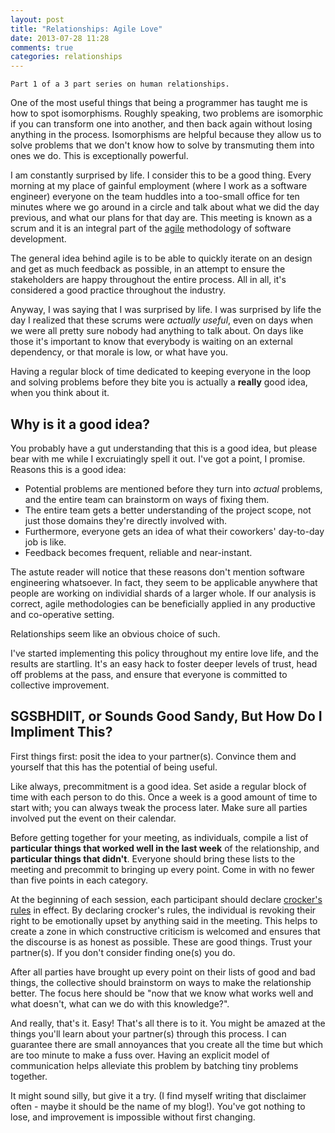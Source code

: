 ```yaml
---
layout: post
title: "Relationships: Agile Love"
date: 2013-07-28 11:28
comments: true
categories: relationships
---
```


    Part 1 of a 3 part series on human relationships.

One of the most useful things that being a programmer has taught me is how to spot isomorphisms. Roughly speaking, two problems are isomorphic if you can transform one into another, and then back again without losing anything in the process. Isomorphisms are helpful because they allow us to solve problems that we don't know how to solve by transmuting them into ones we do. This is exceptionally powerful.

I am constantly surprised by life. I consider this to be a good thing. Every morning at my place of gainful employment (where I work as a software engineer) everyone on the team huddles into a too-small office for ten minutes where we go around in a circle and talk about what we did the day previous, and what our plans for that day are. This meeting is known as a scrum and it is an integral part of the [agile] methodology of software development.

The general idea behind agile is to be able to quickly iterate on an design and get as much feedback as possible, in an attempt to ensure the stakeholders are happy throughout the entire process. All in all, it's considered a good practice throughout the industry.

Anyway, I was saying that I was surprised by life. I was surprised by life the day I realized that these scrums were *actually useful*, even on days when we were all pretty sure nobody had anything to talk about. On days like those it's important to know that everybody is waiting on an external dependency, or that morale is low, or what have you.

Having a regular block of time dedicated to keeping everyone in the loop and solving problems before they bite you is actually a **really** good idea, when you think about it.

[agile]: http://en.wikipedia.org/wiki/Agile_software_development


## Why is it a good idea?

You probably have a gut understanding that this is a good idea, but please bear with me while I excruiatingly spell it out. I've got a point, I promise. Reasons this is a good idea:

- Potential problems are mentioned before they turn into *actual* problems, and the entire team can brainstorm on ways of fixing them.
- The entire team gets a better understanding of the project scope, not just those domains they're directly involved with.
- Furthermore, everyone gets an idea of what their coworkers' day-to-day job is like.
- Feedback becomes frequent, reliable and near-instant.
 
The astute reader will notice that these reasons don't mention software engineering whatsoever. In fact, they seem to be applicable anywhere that people are working on individial shards of a larger whole. If our analysis is correct, agile methodologies can be beneficially applied in any productive and co-operative setting.

Relationships seem like an obvious choice of such.

I've started implementing this policy throughout my entire love life, and the results are startling. It's an easy hack to foster deeper levels of trust, head off problems at the pass, and ensure that everyone is committed to collective improvement.


## SGSBHDIIT, or Sounds Good Sandy, But How Do I Impliment This?

First things first: posit the idea to your partner(s). Convince them and yourself that this has the potential of being useful.

Like always, precommitment is a good idea. Set aside a regular block of time with each person to do this. Once a week is a good amount of time to start with; you can always tweak the process later. Make sure all parties involved put the event on their calendar.

Before getting together for your meeting, as individuals, compile a list of **particular things that worked well in the last week** of the relationship, and **particular things that didn't**. Everyone should bring these lists to the meeting and precommit to bringing up every point. Come in with no fewer than five points in each category.

At the beginning of each session, each participant should declare [crocker's rules] in effect. By declaring crocker's rules, the individual is revoking their right to be emotionally upset by anything said in the meeting. This helps to create a zone in which constructive criticism is welcomed and ensures that the discourse is as honest as possible. These are good things. Trust your partner(s). If you don't consider finding one(s) you do.

After all parties have brought up every point on their lists of good and bad things, the collective should brainstorm on ways to make the relationship better. The focus here should be "now that we know what works well and what doesn't, what can we do with this knowledge?". 

And really, that's it. Easy! That's all there is to it. You might be amazed at the things you'll learn about your partner(s) through this process. I can guarantee there are small annoyances that you create all the time but which are too minute to make a fuss over. Having an explicit model of communication helps alleviate this problem by batching tiny problems together.

It might sound silly, but give it a try. (I find myself writing that disclaimer often - maybe it should be the name of my blog!). You've got nothing to lose, and improvement is impossible without first changing.

[crocker's rules]: http://wiki.lesswrong.com/wiki/Crocker's_rules
